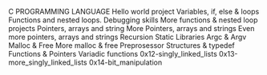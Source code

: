 C PROGRAMMING LANGUAGE
 Hello world project
 Variables, if, else & loops
 Functions and nested loops.
 Debugging skills
 More functions & nested loop projects
 Pointers, arrays and string
 More Pointers, arrays and strings
 Even more pointers, arrays and strings
 Recursion
 Static Libraries
 Argc & Argv
 Malloc & Free
 More malloc & free
 Preprosessor
 Structures & typedef
 Functions & Pointers
 Variadic functions
 0x12-singly_linked_lists
 0x13-more_singly_linked_lists
 0x14-bit_manipulation
